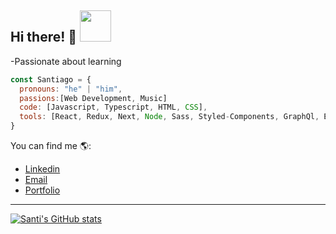 ## Hi there! 👋 <img src="https://img2.freepng.es/20200217/gjg/transparent-cartoon-sitting-gesture-grow-with-freakpixels5e61bd7bc2d6b7.6497861715834638037981.jpg" width="50">

-Passionate about learning
 

```js
const Santiago = {
  pronouns: "he" | "him",
  passions:[Web Development, Music]
  code: [Javascript, Typescript, HTML, CSS],
  tools: [React, Redux, Next, Node, Sass, Styled-Components, GraphQl, Express, Apollo, Sequelize, Postgres],
}

```

You can find me 🌎:

- [Linkedin](https://www.linkedin.com/in/santiago-julian-rosales-peiretti-814728196/)
- [Email](santiagorosales1@outlook.com)
- [Portfolio](https://portfolio-i4mv33m19-santiago1934.vercel.app/)

---



[![Santi's GitHub stats](https://github-readme-stats.vercel.app/api?username=santiago1934&count_private=true)](https://github.com/anuraghazra/github-readme-stats)



